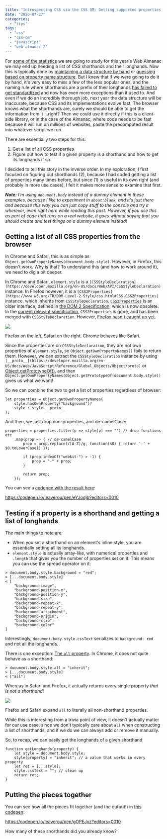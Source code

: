 ```yaml
---
title: "Introspecting CSS via the CSS OM: Getting supported properties, shorthands, longhands"
date: "2020-07-27"
categories: 
  - "tips"
tags: 
  - "css"
  - "css-om"
  - "javascript"
  - "web-almanac-2"
---
```


For [some of the statistics](https://github.com/LeaVerou/css-almanac/issues/10) we are going to study for this year's Web Almanac we may end up needing a list of CSS shorthands and their longhands. Now this is typically done by [maintaining a data structure by hand](https://github.com/LeaVerou/prefixfree/blob/gh-pages/prefixfree.js#L298) or [guessing based on property name structure](https://github.com/LeaVerou/prefixfree/blob/gh-pages/prefixfree.js#L298). But I knew that if we were going to do it by hand, it's very easy to miss a few of the less popular ones, and the naming rule where shorthands are a prefix of their longhands [has failed to get standardized](https://lists.w3.org/Archives/Public/www-style/2012Apr/0155.html) and now has even more exceptions than it used to. And even if we do an incredibly thorough job, next year the data structure will be inaccurate, because CSS and its implementations evolve fast. The browser knows what the shorthands are, surely we should be able to get the information from it ...right? Then we could use it directly if this is a client-side library, or in the case of the Almanac, where code needs to be fast because it will run on millions of websites, paste the precomputed result into whatever script we run.

There are essentially two steps for this:

1. Get a list of all CSS properties
2. Figure out how to test if a given property is a shorthand and how to get its longhands if so.

I decided to tell this story in the inverse order. In my exploration, I first focused on figuring out shorthands (2), because I had coded getting a list of properties many times before, but since (1) is useful in its own right (and probably in more use cases), I felt it makes more sense to examine that first.

_**Note:** I’m using `document.body` instead of a dummy element in these examples, because I like to experiment in `about:blank`, and it's just there and because this way you can just copy stuff to the console and try it wherever, even right here while reading this post. However, if you use this as part of code that runs on a real website, it goes without saying that you should create and test things on a dummy element instead!_

## Getting a list of all CSS properties from the browser

In Chrome and Safari, this is as simple as `Object.getOwnPropertyNames(document.body.style)`. However, in Firefox, this doesn't work. Why is that? To understand this (and how to work around it), we need to dig a bit deeper.

In Chrome and Safari, `element.style` is a `[CSSStyleDeclaration](https://developer.mozilla.org/en-US/docs/Web/API/CSSStyleDeclaration)` instance. In Firefox however, it is a `[CSS2Properties](https://www.w3.org/TR/DOM-Level-2-Style/css.html#CSS-CSS2Properties)` instance, which inherits from `CSSStyleDeclaration`. [`CSS2Properties`](https://www.w3.org/TR/DOM-Level-2-Style/css.html#CSS-CSS2Properties) is an older interface, defined in [the DOM 2 Specification](https://www.w3.org/TR/DOM-Level-2-Style/css.html#CSS-CSS2Properties), which is now obsolete. In the [current relevant specification](https://drafts.csswg.org/cssom/#the-cssstyledeclaration-interface), `CSS2Properties` is gone, and has been merged with `CSSStyleDeclaration`. However, [Firefox hasn't caught up yet](https://bugzilla.mozilla.org/show_bug.cgi?id=1290786).

![](https://lea.verou.me/wp-content/uploads/2020/07/image-2.png)

Firefox on the left, Safari on the right. Chrome behaves like Safari.

Since the properties are on `CSSStyleDeclaration`, they are not own properties of `element.style`, so `Object.getOwnPropertyNames()` fails to return them. However, we can extract the `CSSStyleDeclaration` instance by using `[__proto__](https://developer.mozilla.org/en-US/docs/Web/JavaScript/Reference/Global_Objects/Object/proto)` or [Object.getPrototypeOf()](https://developer.mozilla.org/en-US/docs/Web/JavaScript/Reference/Global_Objects/Object/getPrototypeOf), and then `Object.getOwnPropertyNames(Object.getPrototypeOf(document.body.style))` gives us what we want!

So we can combine the two to get a list of properties regardless of browser:

```
let properties = Object.getOwnPropertyNames(
	style.hasOwnProperty("background")?
	style : style.__proto__
);
```

And then, we just drop non-properties, and de-camelCase:

```
properties = properties.filter(p => style[p] === "") // drop functions etc
	.map(prop => { // de-camelCase
		prop = prop.replace(/[A-Z]/g, function($0) { return '-' + $0.toLowerCase() });

		if (prop.indexOf("webkit-") > -1) {
			prop = "-" + prop;
		}

		return prop;
	});
```

You can see a [codepen with the result here](https://codepen.io/leaverou/pen/eYJodjb?editors=0010):

https://codepen.io/leaverou/pen/eYJodjb?editors=0010

## Testing if a property is a shorthand and getting a list of longhands

The main things to note are:

- When you set a shorthand on an element's inline style, you are essentially setting all its longhands.
- `element.style` is actually array-like, with numerical properties and `.length` that gives you the number of properties set on it. This means you can use the spread operator on it:

```
> document.body.style.background = "red";
> [...document.body.style]
< [
	"background-image",
	"background-position-x",
	"background-position-y",
	"background-size",
	"background-repeat-x",
	"background-repeat-y",
	"background-attachment",
	"background-origin",
	"background-clip",
	"background-color"
]
```

Interestingly, `document.body.style.cssText` serializes to `background: red` and not all the longhands.

There is one exception: [The `all` property](https://developer.mozilla.org/en-US/docs/Web/CSS/all). In Chrome, it does not quite behave as a shorthand:

```
> document.body.style.all = "inherit";
> [...document.body.style]
< ["all"]
```

Whereas in Safari and Firefox, it actually returns every single property _that is not a shorthand_!

![](https://lea.verou.me/wp-content/uploads/2020/07/image-1.png)

Firefox and Safari expand `all` to literally all non-shorthand properties.

While this is interesting from a trivia point of view, it doesn't actually matter for our use case, since we don't typically care about `all` when constructing a list of shorthands, and if we do we can always add or remove it manually.

So, to recap, we can easily get the longhands of a given shorthand:

```
function getLonghands(property) {
	let style = document.body.style;
	style[property] = "inherit"; // a value that works in every property
	let ret = [...style];
	style.cssText = ""; // clean up
	return ret;
}
```

## Putting the pieces together

You can see how all the pieces fit together (and the output!) in [this codepen](https://codepen.io/leaverou/pen/gOPEJxz?editors=0010):

https://codepen.io/leaverou/pen/gOPEJxz?editors=0010

How many of these shorthands did you already know?
